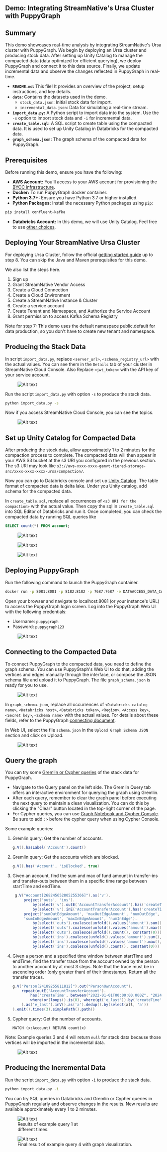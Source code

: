 ## Demo: Integrating StreamNative's Ursa Cluster with PuppyGraph

## Summary
This demo showcases real-time analysis by integrating StreamNative's Ursa cluster with PuppyGraph. We begin by deploying an Ursa cluster and producing stock data. After setting up Unity Catalog to manage the compacted data (data optimized for efficient querying), we deploy PuppyGraph and connect it to this data source. Finally, we update incremental data and observe the changes reflected in PuppyGraph in real-time.

* **`README.md`:**  This file! It provides an overview of the project, setup instructions, and key details.
* **`data`:** Contains the datasets used in the demo.
    * `stock_data.json`: Initial stock data for import.
    * `incremental_data.json`: Data for simulating a real-time stream.
* **`import_data.py`:** A Python script to import data into the system. Use the `-s` option to import stock data and `-i` for incremental data.
* **`create_table.sql`:** A SQL script to create table using the compacted data. It is used to set up Unity Catalog in Databricks for the compacted data.
* **`graph_schema.json`:** The graph schema of the compacted data for PuppyGraph.


## Prerequisites

Before running this demo, ensure you have the following:

* **AWS Account:**  You'll access to your AWS account for provisioning the [BYOC infrastructure](https://docs.streamnative.io/docs/byoc-overview).
* **Docker:** To run PuppyGraph docker container.
* **Python 3.7+:**  Ensure you have Python 3.7 or higher installed.
* **Python Packages:** Install the necessary Python packages using `pip`:
```bash
pip install confluent-kafka
```
* **Databricks Account:** In this demo, we will use Unity Catalog. Feel free to use [other choices](https://docs.puppygraph.com/connecting/connecting-to-delta-lake/).

## Deploying Your StreamNative Ursa Cluster

For deploying Ursa Cluster, follow the official [getting started guide](https://docs.streamnative.io/docs/quickstart-ursa) up to step 8. You can skip the Java and Maven prerequisites for this demo.

We also list the steps here.
1. Sign up
2. Grant StreamNative Vendor Access
3. Create a Cloud Connection
4. Create a Cloud Environment
5. Create a StreamNative Instance & Cluster
6. Create a service account
7. Create Tenant and Namespace, and Authorize the Service Account 
8. Grant permission to access Kafka Schema Registry

Note for step 7:
    This demo uses the default namespace public.default for data production, so you don't have to create new tenant and namespace.


## Producing the Stack Data

In script `import_data.py`, replace `<server_url>`, `<schema_registry_url>` with the actual values. You can see them in the `Details` tab of your cluster in StreamNative Cloud Console.
Also Replace `<jwt_token>` with the API key of your service account.

<figure style="width: 90%;">
  <img src="figures/streamnative_cluster_details.png" alt="Alt text">
  <figcaption> </figcaption>
</figure>

Run the script `import_data.py` with option `-s` to produce the stack data.
```bash
python import_data.py -s
```

Now if you access StreamNative Cloud Console, you can see the topics.

<figure style="width: 90%;">
  <img src="figures/topics_in_streamnative.png" alt="Alt text">
  <figcaption> </figcaption>
</figure>

## Set up Unity Catalog for Compacted Data

After producing the stock data, allow approximately 1 to 2 minutes for the compaction process to complete. The compacted data will then appear in your AWS S3 bucket at the s3 URI you configured in the previous section. The s3 URI may look like `s3://aws-xxxx-xxxx-gamvt-tiered-storage-snc/xxxx-xxxx-xxxx-ursa/compaction/`. 

Now you can go to Databricks console and set up [Unity Catalog](https://docs.databricks.com/en/data-governance/unity-catalog/index.html#setup). 
The table format of compacted data is delta lake. 
Under you Unity catalog, add schema for the compacted data.

In `create_table.sql`, replace all occurrences of  `<s3 URI for the compaction>` with the actual value.
Then copy the sql in `create_table.sql` into SQL Editor of Databricks and run it.
Once completed, you can check the compacted data by running SQL queries like 
```SQL
SELECT count(*) FROM account;
```

<figure style="width: 90%;">
  <img src="figures/databricks_create_table.png" alt="Alt text">
  <figcaption> </figcaption>
</figure>

<figure style="width: 90%;">
  <img src="figures/databricks_tables.png" alt="Alt text">
  <figcaption> </figcaption>
</figure>

<figure style="width: 90%;">
  <img src="figures/databricks_test.png" alt="Alt text">
  <figcaption> </figcaption>
</figure>

## Deploying PuppyGraph

Run the following command to launch the PuppyGraph container. 

```bash
docker run -p 8081:8081 -p 8182:8182 -p 7687:7687 -e DATAACCESS_DATA_CACHE_STRATEGY=adaptive -d --name puppy --rm --pull=always puppygraph/puppygraph:stable
```

Open your browser and navigate to localhost:8081 (or your instance's URL) to access the PuppyGraph login screen. Log into the PuppyGraph Web UI with the following credentials:
- Username: `puppygraph`
- Password: `puppygraph123`

<figure style="width: 80%;">
  <img src="figures/puppygraph_login.png" alt="Alt text">
  <figcaption> </figcaption>
</figure>

## Connecting to the Compacted Data
To connect PuppyGraph to the compacted data, you need to define the graph schema. You can use PuppyGraph's Web UI to do that, adding the vertices and edges manually through the interface, or compose the JSON schema file and upload it to PuppyGraph. The file `graph_schema.json` is ready for you to use.

<figure style="width: 80%;">
  <img src="figures/puppygraph_webui.png" alt="Alt text">
  <figcaption> </figcaption>
</figure>

In `graph_schema.json`, replace all occurrences of `<Databricks catalog name>`, `<Databricks host>`, `<Databricks token>`, `<Region>`, `<Access key>`, `<Secret key>`, `<schema name>` with the actual values. For details about these fields, refer to the PuppyGraph 
[connecting document](https://docs.puppygraph.com/connecting/connecting-to-delta-lake/).

In Web UI, select the file `schema.json` in the `Upload Graph Schema JSON` section and click on Upload.

<figure style="width: 80%;">
  <img src="figures/schema_graph.png" alt="Alt text">
  <figcaption> </figcaption>
</figure>

## Query the graph
You can try some [Gremlin or Cypher queries](https://docs.puppygraph.com/querying/) of the stack data for PuppyGraph.
- Navigate to the Query panel on the left side. The Gremlin Query tab offers an interactive environment for querying the graph using Gremlin.
- After each query, remember to clear the graph panel before executing the next query to maintain a clean visualization. You can do this by clicking the "Clear" button located in the top-right corner of the page.
- For Cypher queries, you can use [Graph Notebook and Cypher Console](https://docs.puppygraph.com/querying/querying-using-opencypher/). Be sure to add `:>` before the cypher query when using Cypher Console. 

Some example queries:
1. Gremlin query: Get the number of accounts.
    ```groovy
    g.V().hasLabel('Account').count()
    ```
2. Gremlin query: Get the accounts which are blocked.
    ```groovy
    g.V().has('Account', 'isBlocked', true)
    ```
3. Given an account, find the sum and max of fund amount in transfer-ins and transfer-outs between them in a specific time range between startTime and endTime.
   ```groovy
    g.V("Account[268245652805255366]").as('v').
        project('outs', 'ins').
            by(select('v').outE('AccountTransferAccount').has('createTime', between("2022-01-01T00:00:00.000Z", "2024-01-01T00:00:00.000Z")).fold()).
            by(select('v').inE('AccountTransferAccount').has('createTime', between("2022-01-01T00:00:00.000Z", "2024-01-01T00:00:00.000Z")).fold()).
        project('sumOutEdgeAmount', 'maxOutEdgeAmount', 'numOutEdge', 
        'sumInEdgeAmount', 'maxInEdgeAmount', 'numInEdge').
            by(select('outs').coalesce(unfold().values('amount').sum(), constant(0))).
            by(select('outs').coalesce(unfold().values('amount').max(), constant(-1))).
            by(select('outs').coalesce(unfold().count(), constant(0))).
            by(select('ins').coalesce(unfold().values('amount').sum(), constant(0))).
            by(select('ins').coalesce(unfold().values('amount').max(), constant(-1))).
            by(select('ins').coalesce(unfold().count(), constant(0)))
   ```
4. Given a person and a specified time window between startTime and endTime, find the transfer trace from the account owned by the person to another account by at most 3 steps. Note that the trace must be in ascending order (only greater than) of their timestamps. Return all the
transfer traces.
    ```groovy
    g.V("Person[24189255811812]").out("PersonOwnAccount").
        repeat(outE('AccountTransferAccount').
            has('createTime', between("2022-01-01T00:00:00.000Z", "2024-01-01T00:00:00.000Z")).
            where(or(loops().is(0), where(gt('e_last')).by('createTime'))  
        ).as('e_last').inV().as('a').dedup().by(select(all, 'a'))
    ).emit().times(3).simplePath().path()
    ```
5. Cypher query: Get the number of accounts.
   ```cypher
   MATCH (x:Account) RETURN count(x)
   ```

Note: 
 Example queries 3 and 4 will return `null` for stack data because those vertices will be imported in the incremental data.

<figure style="width: 80%;">
  <img src="figures/query_stack_data.png" alt="Alt text">
  <figcaption> </figcaption>
</figure>

## Producing the Incremental Data

Run the script `import_data.py` with option `-i` to produce the stack data.
```bash
python import_data.py -i
```

You can try SQL queries in Databricks and Gremlin or Cypher queries in PuppyGraph regularly and observe changes in the results. New results are available approximately every 1 to 2 minutes.

<figure style="width: 40%;">
  <img src="figures/real_time_data_impact_on_query_results.png" alt="Alt text">
  <figcaption>Results of example query 1 at different times.</figcaption>
</figure>

<figure style="width: 90%;">
  <img src="figures/example_query_4_final_graph.png" alt="Alt text">
  <figcaption>Final result of example query 4 with graph visualization.</figcaption>
</figure>